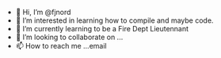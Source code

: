 - 👋 Hi, I’m @fjnord
- 👀 I’m interested in learning how to compile and maybe code.
- 🌱 I’m currently learning to be a Fire Dept Lieutennant
- 💞️ I’m looking to collaborate on ...
- 📫 How to reach me ...email

<!---
fjnord/fjnord is a ✨ special ✨ repository because its `README.md` (this file) appears on your GitHub profile.
You can click the Preview link to take a look at your changes.
--->
